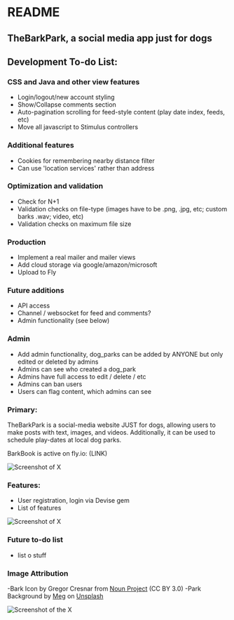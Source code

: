 # README

## TheBarkPark, a social media app just for dogs

## Development To-do List:

### CSS and Java and other view features
* Login/logout/new account styling
* Show/Collapse comments section
* Auto-pagination scrolling for feed-style content (play date index, feeds, etc)
* Move all javascript to Stimulus controllers

### Additional features
* Cookies for remembering nearby distance filter
* Can use 'location services' rather than address

### Optimization and validation
* Check for N+1
* Validation checks on file-type (images have to be .png, .jpg, etc; custom barks .wav; video, etc)
* Validation checks on maximum file size

### Production
* Implement a real mailer and mailer views
* Add cloud storage via google/amazon/microsoft
* Upload to Fly

### Future additions
* API access
* Channel / websocket for feed and comments?
* Admin functionality (see below)

### Admin
* Add admin functionality, dog_parks can be added by ANYONE but only edited or deleted by admins
* Admins can see who created a dog_park
* Admins have full access to edit / delete / etc
* Admins can ban users
* Users can flag content, which admins can see

### Primary:

TheBarkPark is a social-media website JUST for dogs, allowing users to make posts with text, images, and videos. Additionally, it can be used to schedule play-dates at local dog parks.

BarkBook is active on fly.io: (LINK)

![Screenshot of X](LINK)

### Features:
* User registration, login via Devise gem
* List of features
  
![Screenshot of X](LINK)

### Future to-do list
* list o stuff

### Image Attribution
-Bark Icon by Gregor Cresnar from <a href="https://thenounproject.com/browse/icons/term/bark/" target="_blank" title="bark Icons">Noun Project</a> (CC BY 3.0)
-Park Background by <a href="https://unsplash.com/@megindoors?utm_content=creditCopyText&utm_medium=referral&utm_source=unsplash">Meg</a> on <a href="https://unsplash.com/photos/a-picnic-table-in-the-middle-of-a-field-of-flowers-3hyfMlJJ8rU?utm_content=creditCopyText&utm_medium=referral&utm_source=unsplash">Unsplash</a>
  

![Screenshot of the X](LINK)
